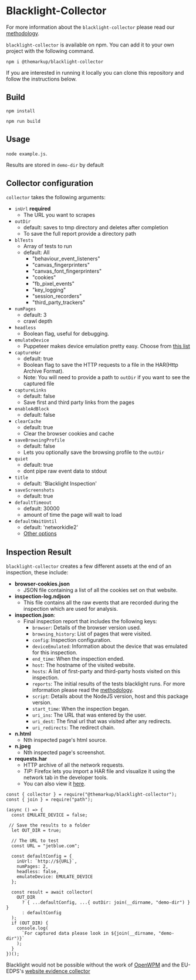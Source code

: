 # Blacklight-Collector

For more information about the `blacklight-collector` please read our [methodology](https://themarkup.org/blacklight/2020/09/22/how-we-built-a-real-time-privacy-inspector).

`blacklight-collector` is available on npm. You can add it to your own project with the following command.

```
npm i @themarkup/blacklight-collector
```

If you are interested in running it locally you can clone this repository and follow the instructions below.

## Build

`npm install`

`npm run build`

## Usage

`node example.js`.

Results are stored in `demo-dir` by default

## Collector configuration

`collector` takes the following arguments:

- `inUrl` **required**
  - The URL you want to scrapes
- `outDir`
  - default: saves to tmp directory and deletes after completion
  - To save the full report provide a directory path
- `blTests`
  - Array of tests to run
  - default: All
    - "behaviour_event_listeners"
    - "canvas_fingerprinters"
    - "canvas_font_fingerprinters"
    - "cookies"
    - "fb_pixel_events"
    - "key_logging"
    - "session_recorders"
    - "third_party_trackers"
- `numPages`
  - default: 3
  - crawl depth
- `headless`
  - Boolean flag, useful for debugging.
- `emulateDevice`
  - Puppeteer makes device emulation pretty easy. Choose from [this list](https://pptr.dev/#?product=Puppeteer&version=v5.2.1&show=api-puppeteerdevices)
- `captureHar`
  - default: true
  - Boolean flag to save the HTTP requests to a file in the HAR(Http Archive Format).
  - Note: You will need to provide a path to `outDir` if you want to see the captured file
- `captureLinks`
  - default: false
  - Save first and third party links from the pages
- `enableAdBlock`
  - default: false
- `clearCache`
  - default: true
  - Clear the browser cookies and cache
- `saveBrowsingProfile`
  - default: false
  - Lets you optionally save the browsing profile to the `outDir`
- `quiet`
  - default: true
  - dont pipe raw event data to stdout
- `title`
  - default: 'Blacklight Inspection'
- `saveScreenshots`
  - default: true
- `defaultTimeout`
  - default: 30000
  - amount of time the page will wait to load
- `defaultWaitUntil`
  - default: 'networkidle2'
  - [Other options](https://github.com/puppeteer/puppeteer/blob/master/docs/api.md#pagegotourl-options)

## Inspection Result

`blacklight-collector` creates a few different assets at the end of an inspection, these include:

- **browser-cookies.json**
  - JSON file containing a list of all the cookies set on that website.
- **inspection-log.ndjson**
  - This file contains all the raw events that are recorded during the inspection which are used for analysis.
- **inspection.json**:
  - Final inspection report that includes the following keys:
    - `browser`: Details of the browser version used.
    - `browsing_history`: List of pages that were visited.
    - `config`: Inspection configuration.
    - `deviceEmulated`: Information about the device that was emulated for this inspection.
    - `end_time`: When the inspection ended.
    - `host`: The hostname of the visited website.
    - `hosts`: A list of first-party and third-party hosts visited on this inspection.
    - `reports`: The initial results of the tests blacklight runs. For more information please read the [methodology](https://themarkup.org/blacklight/2020/09/22/how-we-built-a-real-time-privacy-inspector).
    - `script`: Details about the NodeJS version, host and this package version.
    - `start_time`: When the inspection began.
    - `uri_ins`: The URL that was entered by the user.
    - `uri_dest`: The final url that was visited after any redirects.
    - `uri_redirects`: The redirect chain.
- **n.html**
  - Nth inspected page's html source.
- **n.jpeg**
  - Nth inspected page's screenshot.
- **requests.har**
  - HTTP archive of all the network requests.
  - _TIP:_ Firefox lets you import a HAR file and visualize it using the network tab in the developer tools.
  - You can also view it [here](https://toolbox.googleapps.com/apps/har_analyzer/).

```
const { collector } = require("@themarkup/blacklight-collector");
const { join } = require("path");

(async () => {
  const EMULATE_DEVICE = false;

 // Save the results to a folder
  let OUT_DIR = true;

  // The URL to test
  const URL = "jetblue.com";

  const defaultConfig = {
    inUrl: `http://${URL}`,
    numPages: 2,
    headless: false,
    emulateDevice: EMULATE_DEVICE
  };

  const result = await collector(
    OUT_DIR
      ? { ...defaultConfig, ...{ outDir: join(__dirname, "demo-dir") } }
      : defaultConfig
  );
  if (OUT_DIR) {
    console.log(
      `For captured data please look in ${join(__dirname, "demo-dir")}`
    );
  }
})();

```

Blacklight would not be possible without the work of [OpenWPM](https://github.com/mozilla/OpenWPM)
and the EU-EDPS's [website evidence collector](https://github.com/EU-EDPS/website-evidence-collector)
